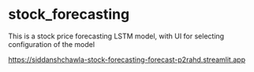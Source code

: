 # stock_forecasting
This is a stock price forecasting LSTM model, with UI for selecting configuration of the model 

https://siddanshchawla-stock-forecasting-forecast-p2rahd.streamlit.app
